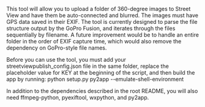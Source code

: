 This tool will allow you to upload a folder of 360-degree images to Street View and have them be auto-connected and blurred.  The images must have GPS data saved in their EXIF.  The tool is currently designed to parse the file structure output by the GoPro Fusion, and iterates through the files sequentially by filename.  A future improvement would be to handle an entire folder in the order of EXIF capture time, which would also remove the dependency on GoPro-style file names.

Before you can use the tool, you must add your streetviewpublish_config.json file in the same folder, replace the placeholder value for KEY at the beginning of the script, and then build the app by running:
python setup.py py2app --emulate-shell-environment

In addition to the dependencies described in the root README, you will also need ffmpeg-python, pyexiftool, wxpython, and py2app.
